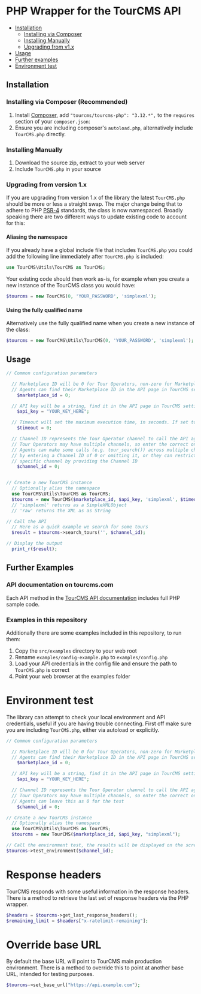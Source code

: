# PHP Wrapper for the TourCMS API

* [Installation](#installation)
  * [Installing via Composer](#installing-via-composer-recommended)
  * [Installing Manually](#installing-manually)
  * [Upgrading from v1.x](#upgrading-from-version-1x)
* [Usage](#usage)
* [Further examples](#further-examples)
* [Environment test](#environment-test)

## Installation

### Installing via Composer (Recommended)

1. Install [Composer](https://getcomposer.org/), add `"tourcms/tourcms-php": "3.12.*",` to the `requires` section of your `composer.json`:
2. Ensure you are including composer's `autoload.php`, alternatively include `TourCMS.php` directly.

### Installing Manually

1. Download the source zip, extract to your web server
2. Include `TourCMS.php` in your source

### Upgrading from version 1.x

If you are upgrading from version 1.x of the library the latest `TourCMS.php` should be more or less a straight swap. The major change being that to adhere to PHP [PSR-4](http://www.php-fig.org/psr/psr-4/) standards, the class is now namespaced. Broadly speaking there are two different ways to update existing code to account for this:

#### Aliasing the namespace

If you already have a global include file that includes `TourCMS.php` you could add the following line immediately after `TourCMS.php` is included:

```php
use TourCMS\Utils\TourCMS as TourCMS;
```

Your existing code should then work as-is, for example when you create a new instance of the TourCMS class you would have:

```php
$tourcms = new TourCMS(0, 'YOUR_PASSWORD', 'simplexml');
```

#### Using the fully qualified name

Alternatively use the fully qualified name when you create a new instance of the class:

```php
$tourcms = new TourCMS\Utils\TourCMS(0, 'YOUR_PASSWORD', 'simplexml');
```

## Usage

```php
// Common configuration parameters

  // Marketplace ID will be 0 for Tour Operators, non-zero for Marketplace Agents
  // Agents can find their Marketplace ID in the API page in TourCMS settings
    $marketplace_id = 0;

  // API key will be a string, find it in the API page in TourCMS settings
    $api_key = "YOUR_KEY_HERE";

  // Timeout will set the maximum execution time, in seconds. If set to zero, no time limit is imposed.
    $timeout = 0;

  // Channel ID represents the Tour Operator channel to call the API against
  // Tour Operators may have multiple channels, so enter the correct one here
  // Agents can make some calls (e.g. tour_search()) across multiple channels
  // by entering a Channel ID of 0 or omitting it, or they can restrict to a
  // specific channel by providing the Channel ID
    $channel_id = 0;


// Create a new TourCMS instance
  // Optionally alias the namespace
  use TourCMS\Utils\TourCMS as TourCMS;
  $tourcms = new TourCMS($marketplace_id, $api_key, 'simplexml', $timeout);
  // 'simplexml' returns as a SimpleXMLObject
  // 'raw' returns the XML as as String

// Call the API
  // Here as a quick example we search for some tours
  $result = $tourcms->search_tours('', $channel_id);

// Display the output
  print_r($result);
```

## Further Examples

### API documentation on tourcms.com

Each API method in the [TourCMS API documentation](http://www.tourcms.com/support/api/mp/) includes full PHP sample code.

### Examples in this repository

Additionally there are some examples included in this repository, to run them:

1. Copy the `src/examples` directory to your web root
2. Rename `examples/config-example.php` to `examples/config.php`
3. Load your API credentials in the config file and ensure the path to `TourCMS.php` is correct
4. Point your web browser at the examples folder

# Environment test

The library can attempt to check your local environment and API credentials, useful if you are having trouble connecting. First off make sure you are including `TourCMS.php`, either via autoload or explicitly.

```php
// Common configuration parameters

  // Marketplace ID will be 0 for Tour Operators, non-zero for Marketplace Agents
  // Agents can find their Marketplace ID in the API page in TourCMS settings
    $marketplace_id = 0;

  // API key will be a string, find it in the API page in TourCMS settings
    $api_key = "YOUR_KEY_HERE";

  // Channel ID represents the Tour Operator channel to call the API against
  // Tour Operators may have multiple channels, so enter the correct one here
  // Agents can leave this as 0 for the test
    $channel_id = 0;

// Create a new TourCMS instance
  // Optionally alias the namespace
  use TourCMS\Utils\TourCMS as TourCMS;
  $tourcms = new TourCMS($marketplace_id, $api_key, "simplexml");

// Call the environment test, the results will be displayed on the screen
$tourcms->test_environment($channel_id);
```

# Response headers

TourCMS responds with some useful information in the response headers. There is a method to retrieve the last set of response headers via the PHP wrapper.

```php
$headers = $tourcms->get_last_response_headers();
$remaining_limit = $headers["x-ratelimit-remaining"];
```

# Override base URL

By default the base URL will point to TourCMS main production environment. There is a method to override this to point at another base URL, intended for testing purposes.

```php
$tourcms->set_base_url("https://api.example.com");
```
